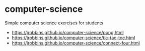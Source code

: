 # computer-science
Simple computer science exercises for students

* https://jrobbins.github.io/computer-science/pong.html
* https://jrobbins.github.io/computer-science/tic-tac-toe.html
* https://jrobbins.github.io/computer-science/connect-four.html

